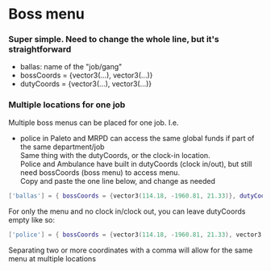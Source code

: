 # Boss menu
### Super simple. Need to change the whole line, but it's straightforward  
- ballas: name of the "job/gang"
- bossCoords = {vector3(...), vector3(...)}
- dutyCoords = {vector3(...), vector3(...)}

### Multiple locations for one job
Multiple boss menus can be placed for one job. I.e.  
- police in Paleto and MRPD can access the same global funds if part of the same department/job    
Same thing with the dutyCoords, or the clock-in location.  
Police and Ambulance have built in dutyCoords (clock in/out), but still need bossCoords (boss menu) to access menu.  
Copy and paste the one line below, and change as needed
```lua
['ballas'] = { bossCoords = {vector3(114.18, -1960.81, 21.33)}, dutyCoords = {vector3(109.48, -1961.42, 20.96)} },
```

For only the menu and no clock in/clock out, you can leave dutyCoords empty like so:  
```lua
['police'] = { bossCoords = {vector3(114.18, -1960.81, 21.33), vector3(114.18, -1960.81, 21.33)}, dutyCoords = {} },
```
Separating two or more coordinates with a comma will allow for the same menu at multiple locations
